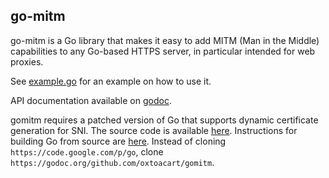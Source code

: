## go-mitm

go-mitm is a Go library that makes it easy to add MITM (Man in the Middle) capabilities to any Go-based HTTPS server, in particular intended for web proxies.

See [example.go](example/example.go) for an example on how to use it.

API documentation available on [godoc](https://godoc.org/github.com/oxtoacart/go-mitm/mitm).

gomitm requires a patched version of Go that supports dynamic certificate generation for SNI.  The source
code is available [here](https://code.google.com/r/oxtoacart-gomitm/).  Instructions for building Go from
source are [here](http://golang.org/doc/install/source).  Instead of cloning `https://code.google.com/p/go`,
clone `https://godoc.org/github.com/oxtoacart/gomitm`.